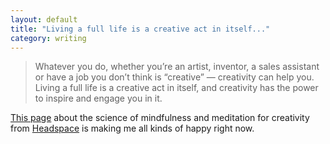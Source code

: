 ```yaml
---
layout: default
title: "Living a full life is a creative act in itself..."
category: writing
---
```


> Whatever you do, whether you’re an artist, inventor, a sales assistant or have a job you don’t think is “creative” — creativity can help you. Living a full life is a creative act in itself, and creativity has the power to inspire and engage you in it.

[This page](https://www.headspace.com/science/creativity) about the science of mindfulness and meditation for creativity from [Headspace](http://headspace.com) is making me all kinds of happy right now.